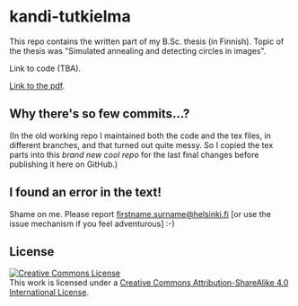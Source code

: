 # kandi-tutkielma

This repo contains the written part of my B.Sc. thesis (in Finnish).
Topic of the thesis was "Simulated annealing and detecting circles in images".

Link to code (TBA).

[Link to the pdf](https://aqsalose.kapsi.fi/stuff/kandidaatintutkielma-internet-recent.pdf).

## Why there's so few commits...?

(In the old working repo I maintained both the code and the tex files, in different branches, and that turned out quite messy.
So I copied the tex parts into this *brand new cool repo* for the last final changes before publishing it here on GitHub.)

## I found an error in the text!

Shame on me. Please report firstname.surname@helsinki.fi [or use the issue mechanism if you feel adventurous] :-)

## License

<a rel="license" href="http://creativecommons.org/licenses/by-sa/4.0/"><img alt="Creative Commons License" style="border-width:0" src="https://i.creativecommons.org/l/by-sa/4.0/88x31.png" /></a><br />This work is licensed under a <a rel="license" href="http://creativecommons.org/licenses/by-sa/4.0/">Creative Commons Attribution-ShareAlike 4.0 International License</a>.
